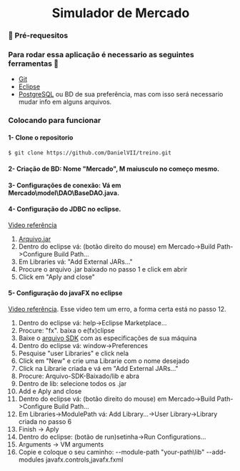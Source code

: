 <h1 align="center">Simulador de Mercado</h1>

### :bookmark_tabs: Pré-requesitos

### Para rodar essa aplicação é necessario as seguintes ferramentas :bookmark_tabs:

<ul>
    <li><a href="https://git-scm.com">Git</a></li>
    <li><a href="https://www.eclipse.org/downloads/">Eclipse</a></li>
    <li><a href="https://www.postgresql.org/download/">PostgreSQL</a> ou BD de sua preferência, mas com isso será necessario mudar info em alguns arquivos.</li>
</ul>

### Colocando para funcionar

#### 1- Clone o repositorio

```bash
$ git clone https://github.com/DanielVII/treino.git
```
#### 2- Criação de BD: Nome "Mercado", M maiusculo no começo mesmo.

#### 3- Configurações de conexão: Vá em Mercado\model\DAO\BaseDAO.java.

#### 4- Configuração do JDBC no eclipse.
<p><a href="https://youtu.be/svJAlmL2ABA?t=678">Video referência</a><p>
<ol>
    <li><a href="https://jdbc.postgresql.org/download/">Arquivo.jar</a></li>
    <li>Dentro do eclipse vá: (botão direito do mouse) em Mercado->Build Path->Configure Build Path...</li>
    <li>Em Libraries vá: "Add External JARs..."</li>
    <li>Procure o arquivo .jar baixado no passo 1 e click em abrir</li>
    <li>Click em "Aply and close"</li>
</ol>

#### 5- Configuração do javaFX no eclipse
<p><a href="https://www.youtube.com/watch?v=bC4XB6JAaoU&ab_channel=JavaCodingCommunity-ProgrammingTutorials">Video referência</a>. Esse video tem um erro, a forma certa está no passo 12.<p>
<ol>
    <li>Dentro do eclipse vá: help->Eclipse Marketplace...</li>
    <li>Procure: "fx". baixa o e(fx)clipse</li>
    <li>Baixe o <a href="https://gluonhq.com/products/javafx/">arquivo SDK</a> com as especificações de sua máquina</li>
    <li>Dentro do eclipse vá: window->Preferences</li>
    <li>Pesquise "user Libraries" e click nela</li>
    <li>Click em "New" e crie uma Librarie com o nome desejado</li>
    <li>Click na Librarie criada e vá em "Add External JARs..."</li>
    <li>Procure: Arquivo-SDK-Baixado/lib e abra</li>
    <li>Dentro de lib: selecione todos os .jar</li>
    <li>Add e Aply and close</li>
    <li>Dentro do eclipse vá: (botão direito do mouse) em Mercado->Build Path->Configure Build Path...</li>
    <li>Em Libraries->ModulePath vá: Add Library...->User Library->Library criada no passo 6</li>
    <li>Finish -> Aply</li>
    <li>Dentro do eclipse: (botão de run)setinha->Run Configurations...</li>
    <li>Arguments -> VM arguments</li>
    <li>Copie e coloque o seu caminho: --module-path "your-path\lib" --add-modules javafx.controls,javafx.fxml</li>
</ol>